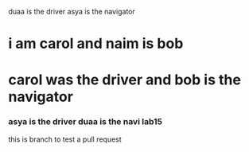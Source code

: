 
duaa is the driver asya is the navigator 

# i am carol and naim is bob

# carol was the driver and bob is the navigator



### asya is the driver duaa is the navi lab15

this is branch to test a pull request 